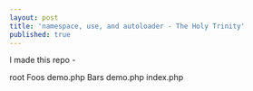 ```yaml
---
layout: post
title: 'namespace, use, and autoloader - The Holy Trinity'
published: true
---
```


I made this repo -  

root
	Foos
    	demo.php
    Bars
    	demo.php
    index.php
        
        
